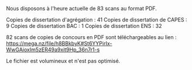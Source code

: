 Nous disposons à l'heure actuelle de 83 scans au format PDF.

Copies de dissertation d'agrégation : 41
Copies de dissertation de CAPES : 9
Copies de dissertation BAC : 1
Copies de dissertation ENS : 32

82 scans de copies de concours en PDF sont téléchargeables au lien :
https://mega.nz/file/h8BBkbyK#St6YYPirIx-WwGAioxIm5zER49a9xit9Hp_36n7r1-s

Le fichier est volumineux et n'est pas optimisé.
